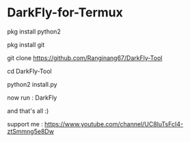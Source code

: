 # DarkFly-for-Termux 

pkg install python2

pkg install git

git clone https://github.com/Ranginang67/DarkFly-Tool

cd DarkFly-Tool

python2 install.py

now run : DarkFly 

and that's all :)


support me :   https://www.youtube.com/channel/UC8luTsFcI4-ztSmmng5e8Dw
